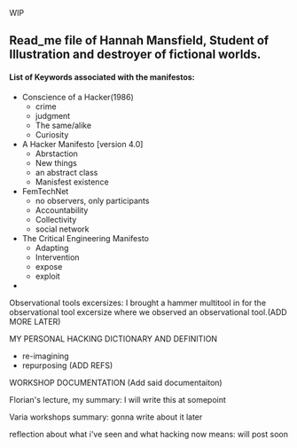 WIP
## Read_me file of Hannah Mansfield, Student of Illustration and destroyer of fictional worlds.

#### List of Keywords associated with the manifestos:
- Conscience of a Hacker(1986)
  - crime
  - judgment
  - The same/alike
  - Curiosity
- A Hacker Manifesto [version 4.0]
  - Abrstaction
  - New things
  - an abstract class
  - Manisfest existence
- FemTechNet
  - no observers, only participants
  - Accountability
  - Collectivity
  - social network
- The Critical Engineering Manifesto
  - Adapting
  - Intervention
  - expose
  - exploit
- 
  
  Observational tools excersizes:
  I brought a hammer multitool in for the observational tool excersize where we observed an observational tool.(ADD MORE LATER)
  
  MY PERSONAL HACKING DICTIONARY AND DEFINITION
  - re-imagining
  - repurposing
  (ADD REFS)
  
  WORKSHOP DOCUMENTATION
  (Add said documentaiton)
  
  Florian's lecture, my summary:
  I will write this at somepoint
  
  Varia workshops summary:
  gonna write about it later
  
  reflection about what i've seen and what hacking now means: 
  will post soon
